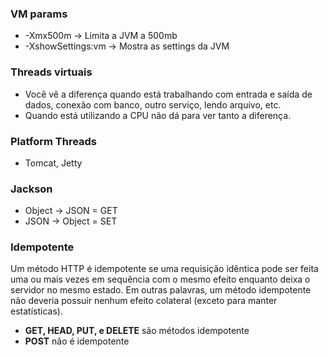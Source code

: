 ### VM params
 - -Xmx500m -> Limita a JVM a 500mb
 - -XshowSettings:vm -> Mostra as settings da JVM

### Threads virtuais
- Você vê a diferença quando está trabalhando com entrada e saída de dados, conexão com banco, outro serviço, lendo arquivo, etc.
- Quando está utilizando a CPU não dá para ver tanto a diferença.

### Platform Threads
- Tomcat, Jetty

### Jackson
- Object -> JSON   = GET
- JSON   -> Object = SET

### Idempotente
Um método HTTP é idempotente se uma requisição idêntica pode ser feita uma ou mais vezes em sequência com o mesmo efeito enquanto deixa o servidor no mesmo estado. Em outras palavras, um método idempotente não deveria possuir nenhum efeito colateral (exceto para manter estatísticas).

- **GET, HEAD, PUT, e DELETE** são métodos idempotente
- **POST** não é idempotente